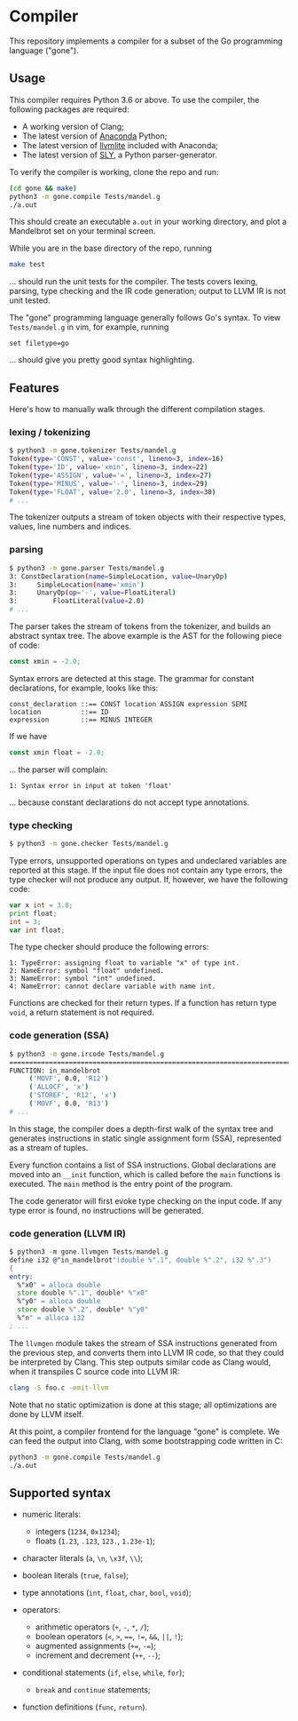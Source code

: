 # Compiler

This repository implements a compiler for a subset of the Go programming language ("gone").

## Usage

This compiler requires Python 3.6 or above.
To use the compiler, the following packages are required:

* A working version of Clang;
* The latest version of [Anaconda](https://www.anaconda.com) Python;
* The latest version of [llvmlite](http://llvmlite.pydata.org/en/latest/) included with Anaconda;
* The latest version of [SLY](https://github.com/dabeaz/sly), a Python parser-generator.

To verify the compiler is working, clone the repo and run:

```sh
(cd gone && make)
python3 -m gone.compile Tests/mandel.g
./a.out
```

This should create an executable `a.out` in your working directory,
and plot a Mandelbrot set on your terminal screen.

While you are in the base directory of the repo,
running

```sh
make test
```

... should run the unit tests for the compiler.
The tests covers lexing, parsing, type checking and the IR code generation;
output to LLVM IR is not unit tested.

The "gone" programming language generally follows Go's syntax.
To view `Tests/mandel.g` in vim, for example, running

```vimscript
set filetype=go
```

... should give you pretty good syntax highlighting.

## Features

Here's how to manually walk through the different compilation stages.

### lexing / tokenizing

```sh
$ python3 -m gone.tokenizer Tests/mandel.g
Token(type='CONST', value='const', lineno=3, index=16)
Token(type='ID', value='xmin', lineno=3, index=22)
Token(type='ASSIGN', value='=', lineno=3, index=27)
Token(type='MINUS', value='-', lineno=3, index=29)
Token(type='FLOAT', value='2.0', lineno=3, index=30)
# ...
```

The tokenizer outputs a stream of token objects with their respective types, values,
line numbers and indices.

### parsing

```sh
$ python3 -m gone.parser Tests/mandel.g
3: ConstDeclaration(name=SimpleLocation, value=UnaryOp)
3:     SimpleLocation(name='xmin')
3:     UnaryOp(op='-', value=FloatLiteral)
3:         FloatLiteral(value=2.0)
# ...
```

The parser takes the stream of tokens from the tokenizer,
and builds an abstract syntax tree.
The above example is the AST for the following piece of code:

```go
const xmin = -2.0;
```

Syntax errors are detected at this stage.
The grammar for constant declarations, for example, looks like this:

```
const_declaration ::== CONST location ASSIGN expression SEMI
location          ::== ID
expression        ::== MINUS INTEGER
```

If we have

```go
const xmin float = -2.0;
```

... the parser will complain:

```
1: Syntax error in input at token 'float'
```

... because constant declarations do not accept type annotations.

### type checking

```sh
$ python3 -m gone.checker Tests/mandel.g
```

Type errors, unsupported operations on types and undeclared variables
are reported at this stage.
If the input file does not contain any type errors,
the type checker will not produce any output.
If, however, we have the following code:

```go
var x int = 3.0;
print float;
int = 3;
var int float;
```

The type checker should produce the following errors:

```
1: TypeError: assigning float to variable "x" of type int.
2: NameError: symbol "float" undefined.
3: NameError: symbol "int" undefined.
4: NameError: cannot declare variable with name int.
```

Functions are checked for their return types. If a function
has return type `void`, a return statement is not required.

### code generation (SSA)

```sh
$ python3 -m gone.ircode Tests/mandel.g
================================================================================
FUNCTION: in_mandelbrot
	 ('MOVF', 0.0, 'R12')
	 ('ALLOCF', 'x')
	 ('STOREF', 'R12', 'x')
	 ('MOVF', 0.0, 'R13')
# ...
```

In this stage, the compiler does a depth-first walk of the syntax tree
and generates instructions in static single assignment form (SSA),
represented as a stream of tuples.

Every function contains a list of SSA instructions.
Global declarations are moved into an `__init` function,
which is called before the `main` functions is executed.
The `main` method is the entry point of the program.

The code generator will first evoke type checking on the input code.
If any type error is found, no instructions will be generated.

### code generation (LLVM IR)

```asm
$ python3 -m gone.llvmgen Tests/mandel.g
define i32 @"in_mandelbrot"(double %".1", double %".2", i32 %".3")
{
entry:
  %"x0" = alloca double
  store double %".1", double* %"x0"
  %"y0" = alloca double
  store double %".2", double* %"y0"
  %"n" = alloca i32
; ...
```

The `llvmgen` module takes the stream of SSA instructions
generated from the previous step,
and converts them into LLVM IR code,
so that they could be interpreted by Clang.
This step outputs similar code as Clang would,
when it transpiles C source code into LLVM IR:

```sh
clang -S foo.c -emit-llvm
```

Note that no static optimization is done at this stage;
all optimizations are done by LLVM itself.

At this point, a compiler frontend for the language "gone" is complete.
We can feed the output into Clang, with some bootstrapping code written in C:

```sh
python3 -m gone.compile Tests/mandel.g
./a.out
```

## Supported syntax

* numeric literals:

    * integers (`1234`, `0x1234`);
    * floats (`1.23`, `.123`, `123.`, `1.23e-1`);

* character literals (`a`, `\n`, `\x3f`, `\\`);

* boolean literals (`true`, `false`);

* type annotations (`int`, `float`, `char`, `bool`, `void`);

* operators:

    * arithmetic operators (`+`, `-`, `*`, `/`);
    * boolean operators (`<`, `>`, `==`, `!=`, `&&`, `||`, `!`);
    * augmented assignments (`+=`, `-=`);
    * increment and decrement (`++`, `--`);

* conditional statements (`if`, `else`, `while`, `for`);

    * `break` and `continue` statements;

* function definitions (`func`, `return`).

